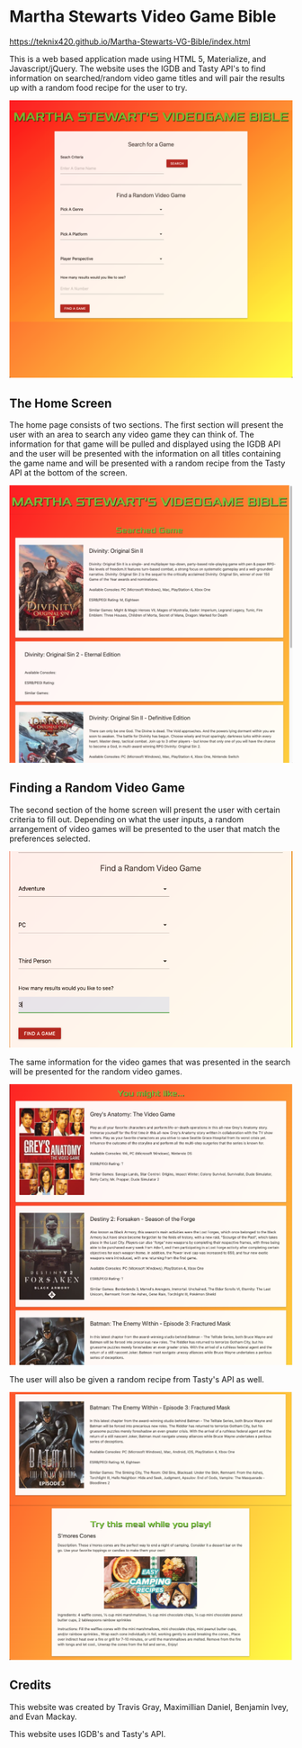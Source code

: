 # Martha Stewarts Video Game Bible

https://teknix420.github.io/Martha-Stewarts-VG-Bible/index.html

This is a web based application made using HTML 5, Materialize, and Javascript/jQuery. The website uses the IGDB and Tasty API's to find information on searched/random video game titles and will pair the results up with a random food recipe for the user to try.

![martha-stewarts-vg-bible-home-page](https://github.com/Teknix420/Martha-Stewarts-VG-Bible/blob/master/Assets/Screen%20Shot%202020-09-07%20at%207.48.19%20PM.png?raw=true)

## The Home Screen

The home page consists of two sections. The first section will present the user with an area to search any video game they can think of. The information for that game will be pulled and displayed using the IGDB API and the user will be presented with the information on all titles containing the game name and will be presented with a random recipe from the Tasty API at the bottom of the screen.

![search-resutls-page](https://github.com/Teknix420/Martha-Stewarts-VG-Bible/blob/master/Assets/Screen%20Shot%202020-09-07%20at%207.48.39%20PM.png?raw=true)

## Finding a Random Video Game

The second section of the home screen will present the user with certain criteria to fill out. Depending on what the user inputs, a random arrangement of video games will be presented to the user that match the preferences selected.

![random-video-game-search](https://github.com/Teknix420/Martha-Stewarts-VG-Bible/blob/master/Assets/Screen%20Shot%202020-09-07%20at%207.49.07%20PM.png?raw=true)

The same information for the video games that was presented in the search will be presented for the random video games.

![search-results-page](https://github.com/Teknix420/Martha-Stewarts-VG-Bible/blob/master/Assets/Screen%20Shot%202020-09-07%20at%207.49.22%20PM.png?raw=true)

The user will also be given a random recipe from Tasty's API as well.

![food-recipe](https://github.com/Teknix420/Martha-Stewarts-VG-Bible/blob/master/Assets/Screen%20Shot%202020-09-07%20at%207.49.31%20PM.png?raw=true)

## Credits

This website was created by Travis Gray, Maximillian Daniel, Benjamin Ivey, and Evan Mackay.

This website uses IGDB's and Tasty's API. 
